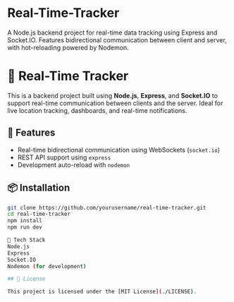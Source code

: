 # Real-Time-Tracker
A Node.js backend project for real-time data tracking using Express and Socket.IO. Features bidirectional communication between client and server, with hot-reloading powered by Nodemon.
# 📡 Real-Time Tracker

This is a backend project built using **Node.js**, **Express**, and **Socket.IO** to support real-time communication between clients and the server. Ideal for live location tracking, dashboards, and real-time notifications.

## 🚀 Features

- Real-time bidirectional communication using WebSockets (`socket.io`)
- REST API support using `express`
- Development auto-reload with `nodemon`

## 📦 Installation

```bash
git clone https://github.com/yourusername/real-time-tracker.git
cd real-time-tracker
npm install
npm run dev

📁 Tech Stack
Node.js
Express
Socket.IO
Nodemon (for development)

## 📄 License

This project is licensed under the [MIT License](./LICENSE).

